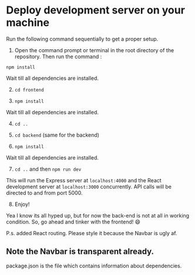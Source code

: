 # Deploy development server on your machine

Run the following command sequentially to get a proper setup.

1. Open the command prompt or terminal in the root directory of the repository.
Then run the command :

`npm install` 

Wait till all dependencies are installed.

2. `cd frontend`

3. `npm install`

Wait till all dependencies are installed.

4. `cd ..`

5. `cd backend` (same for the backend)

6. `npm install`

Wait till all dependencies are installed.

7. `cd ..` and then `npm run dev`

This will run the Express server at `localhost:4000` and the React development server
at `localhost:3000` concurrently. API calls will be directed to and from port 5000.

8. Enjoy!

Yea I know its all hyped up, but for now the back-end is not at all in working condition.
So, go ahead and tinker with the frontend! :smile:

P.s. added React routing. Please style it because the Navbar is ugly af.

## Note the Navbar is transparent already.

package.json is the file which contains information about dependencies.